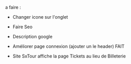 a faire : 

- Changer icone sur l'onglet
- Faire Seo
- Description google

- Améliorer page connexion (ajouter un le header) FAIT

- Site SxTour affiche la page Tickets au lieu de Billeterie

